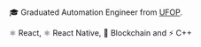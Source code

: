 🎓 Graduated Automation Engineer from <a href='https://ufop.br'>UFOP</a>.

⚛️ React, ⚛️ React Native, 💎 Blockchain and ⚡ C++


<!--
🇧🇷 Somos uma companhia de desenvlvimento de aplicativos e sites. Conheça nossas soluções.

**Orçe seu aplicativo (Android & iOS) ou site <a href='https://api.whatsapp.com/send?phone=5531975530383'>clicando aqui.</a>**

______________________________________________________________________________________________
- ⚛️ React Native
- ✨ Next.js
- ⚡ Node.js
- 💎 Blockchain, Web 3.0 and Crypto


A funny development company from Brazil 🇧🇷 to world. 🌎** (<a href='https://github.com/lupamagic'>@lupamagic</a>) 


**💻 CTO of <a href='https://lupamagic.com'>LupaMagic.com</a> 🎩 (<a href='https://github.com/lupamagic'>@lupamagic</a>)** 
______________________________________________________________________________________________
**Lupa Magic Products:**

- 🤳 Mobile Apps
- 🌐 Websites (SEO)
- 🎮 Games
- 💎 Blockchain Dapps
- 🖥️ Customized Software

**📳 Contact links: <a href='https://api.whatsapp.com/send?phone=5531975530383'>Whats App Business</a>**
and
**<a href='https://discord.gg/eGqaNNC8ty'> Discord.</a>**

______________________________________________________________________________________________



**luizuk/luizuk** is a ✨ _special_ ✨ repository because its `README.md` (this file) appears on your GitHub profile.
![LupinhaOficial](https://user-images.githubusercontent.com/35464652/156080342-2b5a23dc-9c8c-42b0-947b-a7e5a7619cca.png)
[![GitHub Streak](https://github-readme-streak-stats.herokuapp.com/?user=luizuk&theme=dark)](https://git.io/streak-stats)

![White Background](https://user-images.githubusercontent.com/35464652/159265599-1d2a1ac5-0bec-48f4-9fbd-fb63f4b82170.png)

🎨 UX Desingn creation services. See our design profolio.

Here are some ideas to get you started:

![Luiz's GitHub stats](https://github-readme-stats.vercel.app/api?username=luizuk&show_icons=true&theme=dracula)


⚡ React Native Engineer.
⚡ UX/UI Designer.

🌐

- 🔭 I’m currently working on ...
- 🌱 I’m currently learning ...
- 👯 I’m looking to collaborate on ...
- 🤔 I’m looking for help with ...
- 💬 Ask me about ...
- 📫 How to reach me: ...
- 😄 Pronouns: ...
- ⚡ Fun fact: ...
-->
